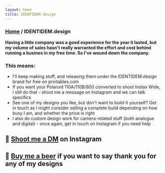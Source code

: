 ```yaml
---
layout: home
title: IDENTIDEM.design
---
```


<h3><a href="/">Home</a> / IDENTIDEM.design</h3>

**Having a little company was a good experience for the year it lasted, but my volume of sales hasn't really warranted the effort and cost behind running a busines in my free time. So I've wound down the company.**

### This means:
<ul>
<li>I'll keep making stuff, and releasing them under the IDENTIDEM.design brand for free on printables.com</li>
<li>If you want your Polaroid 110A/110B/800 converted to shoot Instax Wide, I still do that - shoot me a message on Instagram and we can talk specifics</li>
<li>See one of my designs you like, but don't want to build it yourself? Get in touch as I might consider selling a complete build depending on how busy I am, and whether the price is right</li>
<li>I also do custom design work for camera-related stuff (both analogue and digital) - once again, get in touch on Instagram if you need help</li>
</ul>

## 💬 <a href="https://www.instagram.com/a.l.b.e.r.t.c/">Shoot me a DM</a> on Instagram
## 🍺 <a href="https://paypal.me/albertcor">Buy me a beer</a> if you want to say thank you for any of my designs